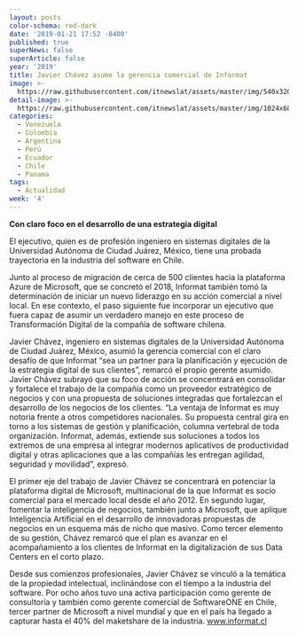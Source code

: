 ```yaml
---
layout: posts
color-schema: red-dark
date: '2019-01-21 17:52 -0400'
published: true
superNews: false
superArticle: false
year: '2019'
title: Javier Chávez asume la gerencia comercial de Informat
image: >-
  https://raw.githubusercontent.com/itnewslat/assets/master/img/540x320/Javier-Chavez-p.jpg
detail-image: >-
  https://raw.githubusercontent.com/itnewslat/assets/master/img/1024x680/Javier-Chavez-g.jpg
categories:
  - Venezuela
  - Colombia
  - Argentina
  - Perú
  - Ecuador
  - Chile
  - Panama
tags:
  - Actualidad
week: '4'
---
```

**Con claro foco en el desarrollo de una estrategia digital**

El ejecutivo, quien es de profesión ingeniero en sistemas digitales de la Universidad Autónoma de Ciudad Juárez, México, tiene una probada trayectoria en la industria del software en Chile.

Junto al proceso de migración de cerca de 500 clientes hacia la plataforma Azure de Microsoft, que se concretó el 2018, Informat también tomó la determinación de iniciar un nuevo liderazgo en su acción comercial a nivel local. En ese contexto, el paso siguiente fue incorporar un ejecutivo que fuera capaz de asumir un verdadero manejo en este proceso de Transformación Digital de la compañía de software chilena.

Javier Chávez, ingeniero en sistemas digitales de la Universidad Autónoma de Ciudad Juárez, México, asumió la gerencia comercial con el claro desafío de que Informat “sea un partner para la planificación y ejecución de la estrategia digital de sus clientes”, remarcó el propio gerente asumido. Javier Chávez subrayó que su foco de acción se concentrará en consolidar y fortalece el trabajo de la compañía como un proveedor estratégico de negocios y con una propuesta de soluciones integradas que fortalezcan el desarrollo de los negocios de los clientes. “La ventaja de Informat es muy notoria frente a otros competidores nacionales. Su propuesta central gira en torno a los sistemas de gestión y planificación, columna vertebral de toda organización. Informat, además, extiende sus soluciones a todos los extremos de una empresa al integrar modernos aplicativos de productividad digital y otras aplicaciones que a las compañías les entregan agilidad, seguridad y movilidad”, expresó.
 
El primer eje del trabajo de Javier Chávez se concentrará en potenciar la plataforma digital de Microsoft, multinacional de la que Informat es socio comercial para el mercado local desde el año 2012. En segundo lugar, fomentar la inteligencia de negocios, también junto a Microsoft, que aplique Inteligencia Artificial en el desarrollo de innovadoras propuestas de negocios en un esquema más de nicho que masivo. Como tercer elemento de su gestión, Chávez remarcó que el plan es avanzar en el acompañamiento a los clientes de Informat en la digitalización de sus Data Centers en el corto plazo.

Desde sus comienzos profesionales, Javier Chávez se vinculó a la temática de la propiedad intelectual, inclinándose con el tiempo a la industria del software. Por ocho años tuvo una activa participación como gerente de consultoría y también como gerente comercial de SoftwareONE en Chile, tercer partner de Microsoft a nivel mundial y que en el país ha llegado a capturar hasta el 40% del maketshare de la industria. www.informat.cl